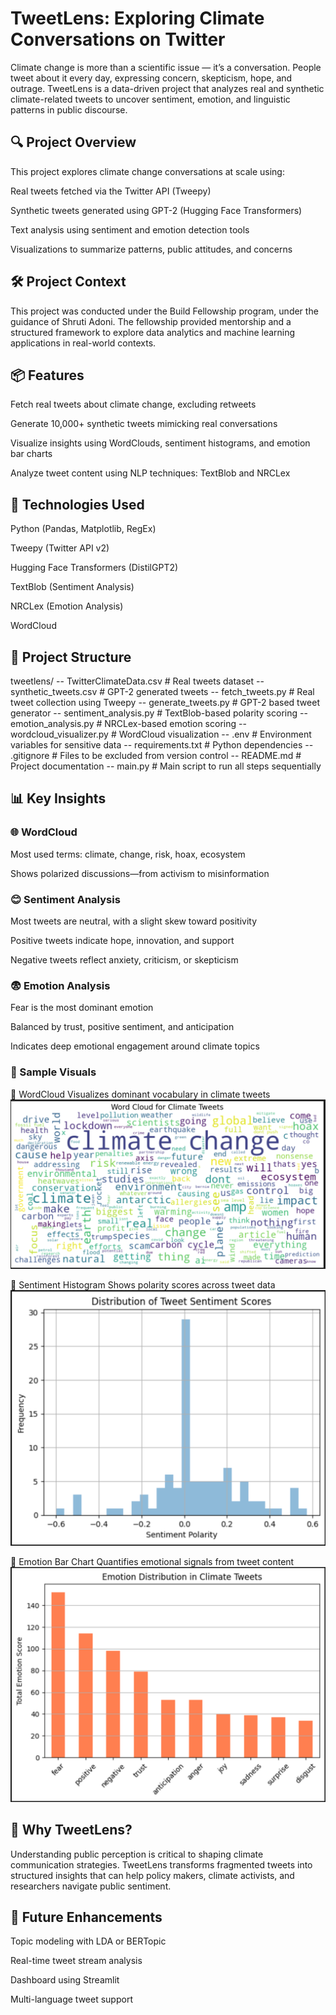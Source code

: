 # TweetLens: Exploring Climate Conversations on Twitter
Climate change is more than a scientific issue — it’s a conversation. People tweet about it every day, expressing concern, skepticism, hope, and outrage. TweetLens is a data-driven project that analyzes real and synthetic climate-related tweets to uncover sentiment, emotion, and linguistic patterns in public discourse.

## 🔍 Project Overview
This project explores climate change conversations at scale using:

Real tweets fetched via the Twitter API (Tweepy)

Synthetic tweets generated using GPT-2 (Hugging Face Transformers)

Text analysis using sentiment and emotion detection tools

Visualizations to summarize patterns, public attitudes, and concerns

## 🛠 Project Context
This project was conducted under the Build Fellowship program, under the guidance of Shruti Adoni. The fellowship provided mentorship and a structured framework to explore data analytics and machine learning applications in real-world contexts.

## 📦 Features
Fetch real tweets about climate change, excluding retweets

Generate 10,000+ synthetic tweets mimicking real conversations

Visualize insights using WordClouds, sentiment histograms, and emotion bar charts

Analyze tweet content using NLP techniques: TextBlob and NRCLex

## 🧠 Technologies Used
Python (Pandas, Matplotlib, RegEx)

Tweepy (Twitter API v2)

Hugging Face Transformers (DistilGPT2)

TextBlob (Sentiment Analysis)

NRCLex (Emotion Analysis)

WordCloud

## 📁 Project Structure

tweetlens/
-- TwitterClimateData.csv  # Real tweets dataset
-- synthetic_tweets.csv    # GPT-2 generated tweets
-- fetch_tweets.py         # Real tweet collection using Tweepy
-- generate_tweets.py      # GPT-2 based tweet generator
-- sentiment_analysis.py   # TextBlob-based polarity scoring
-- emotion_analysis.py     # NRCLex-based emotion scoring
-- wordcloud_visualizer.py # WordCloud visualization
-- .env                    # Environment variables for sensitive data
-- requirements.txt        # Python dependencies
-- .gitignore              # Files to be excluded from version control
-- README.md               # Project documentation
-- main.py                 # Main script to run all steps sequentially


## 📊 Key Insights

### 🌐 WordCloud
Most used terms: climate, change, risk, hoax, ecosystem

Shows polarized discussions—from activism to misinformation

### 😊 Sentiment Analysis
Most tweets are neutral, with a slight skew toward positivity

Positive tweets indicate hope, innovation, and support

Negative tweets reflect anxiety, criticism, or skepticism

### 😨 Emotion Analysis
Fear is the most dominant emotion

Balanced by trust, positive sentiment, and anticipation

Indicates deep emotional engagement around climate topics

### 🔬 Sample Visuals
📌 WordCloud
Visualizes dominant vocabulary in climate tweets
![alt text](Visuals/WordCloud.png)

📌 Sentiment Histogram
Shows polarity scores across tweet data
![alt text](Visuals/Sentiment_analysis.png)

📌 Emotion Bar Chart
Quantifies emotional signals from tweet content
![alt text](Visuals/Emotion_analysis.png)

## 🌱 Why TweetLens?
Understanding public perception is critical to shaping climate communication strategies. TweetLens transforms fragmented tweets into structured insights that can help policy makers, climate activists, and researchers navigate public sentiment.

## 📌 Future Enhancements
Topic modeling with LDA or BERTopic

Real-time tweet stream analysis

Dashboard using Streamlit

Multi-language tweet support